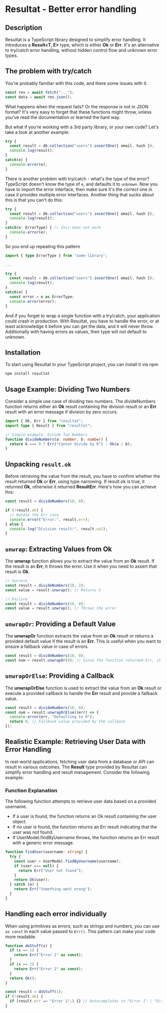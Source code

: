 # Resultat - Better error handling

## Description

Resultat is a TypeScript library designed to simplify error handling. It introduces a **Result<T, E>** type, which is either **Ok<T>** or **Err<E>**.
It's an alternative to try/catch error handling, without hidden control flow and unknown error types.

## The problem with try/catch
You're probably familiar with this code, and there some issues with it.

```ts
const res = await fetch("...");
const data = await res.json();
```

What happens when the request fails? Or the response is not in JSON format?
It's very easy to forget that these functions might throw, unless you've read the documentation or learned the hard way.

But what if you're working with a 3rd party library, or your own code?
Let's take a look at another example:

```ts
try {
  const result = db.collection("users").insertOne({ email, hash });
  console.log(result);
}
catch(e) {
  console.error(e);
}
```

There is another problem with try/catch - what's the type of the error? TypeScript doesn't know the type of `e`, and defaults it to `unknown`.
Now you have to import the error interface, then make sure it's the correct one in case it provides multiple error interfaces.
Another thing that sucks about this is that you can't do this:

```ts
try {
  const result = db.collection("users").insertOne({ email, hash });
  console.log(result);
}
catch(e: ErrorType) { // this does not work
  console.error(e);
}
```

So you end up repeating this pattern

```ts
import { type ErrorType } from "some-library";

...

try {
  const result = db.collection("users").insertOne({ email, hash });
  console.log(result);
}
catch(e) {
  const error = e as ErrorType;
  console.error(error);
}
```

And if you forget to wrap a single function with a try/catch, your application could crash in production.
With Resultat, you have to handle the error, or at least acknowledge it before you can get the data, and it will never throw.
Additionally with having errors as values, their type will not default to unknown.


## Installation

To start using Resultat in your TypeScript project, you can install it via npm

```bash
npm install resultat
```

## Usage Example: Dividing Two Numbers

Consider a simple use case of dividing two numbers. The divideNumbers function returns either an **Ok** result containing the division result or an **Err** result with an error message if division by zero occurs.

```ts
import { Ok, Err } from "resultat";
import type { Result } from "resultat";

// Simple example: Divide Two Numbers
function divideNumbers(a: number, b: number) {
  return b === 0 ? Err("Cannot divide by 0") : Ok(a / b);
}
```

## Unpacking `result.ok`

Before retrieving the value from the result, you have to confirm whether the result returned **Ok** or **Err**, using type narrowing. If result.ok is true, it returned **Ok**, otherwise it returned **ResultErr**. Here's how you can achieve this:

```ts
const result = divideNumbers(10, 0);

if (!result.ok) {
  // Handle the Err case
  console.error("Error:", result.err);
} else {
  console.log("Division result:", result.val);
}
```

## `unwrap`: Extracting Values from Ok

The **unwrap** function allows you to extract the value from an **Ok** result. If the result is an **Err**, it throws the error. Use it when you need to assert that result is **Ok**.

```ts
// Success
const result = divideNumbers(10, 2);
const value = result.unwrap(); // Returns 5

// Failure
const result = divideNumbers(10, 0);
const value = result.unwrap(); // Throws the error
```

## `unwrapOr`: Providing a Default Value

The **unwrapOr** function extracts the value from an **Ok** result or returns a provided default value if the result is an **Err**. This is useful when you want to ensure a fallback value in case of errors.

```ts
const result = divideNumbers(10, 0);
const num = result.unwrapOr(0); // Since the function returned Err, it will return undefined
```

## `unwrapOrElse`: Providing a Callback

The **unwrapOrElse** function is used to extract the value from an **Ok** result or execute a provided callback to handle the **Err** result and provide a fallback value.

```ts
const result = divideNumbers(10, 0);
const num = result.unwrapOrElse((err) => {
  console.error(err, "Defaulting to 0");
  return 0; // Fallback value provided by the callback
});
```

## Realistic Example: Retrieving User Data with Error Handling

In real-world applications, fetching user data from a database or API can result in various outcomes. The **Result** type provided by Resultat can simplify error handling and result management. Consider the following example:

### Function Explanation

The following function attempts to retrieve user data based on a provided username.

- If a user is found, the function returns an Ok result containing the user object.
- If no user is found, the function returns an Err result indicating that the user was not found.
- If UserModel.findByUsername throws, the function returns an Err result with a generic error message.

```ts
function findUser(username: string) {
  try {
    const user = UserModel.findByUsername(username);
    if (user === null) {
      return Err("User not found");
    }
    return Ok(user);
  } catch (e) {
    return Err("Something went wrong");
  }
}
```

## Handling each error individually

When using primitives as errors, such as strings and numbers, you can use `as const` in each value passed to `Err()`.
This pattern can make your code more readable.

```ts
function doStuff(x) {
  if (x == 1) {
    return Err("Error 1" as const);
  }
  if (x == 2) {
    return Err("Error 2" as const);
  }
  return Ok();
}

const result = doStuff(1);
if (!result.ok) {
  if (result.err == "Error 1";) {} // Autocompletes to "Error 1" | "Error 2"
}
```

